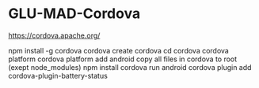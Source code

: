 # GLU-MAD-Cordova

https://cordova.apache.org/

npm install -g cordova
cordova create cordova
cd cordova
cordova platform
cordova platform add android
copy all files in cordova to root (exept node_modules)
npm install
cordova run android
cordova plugin add cordova-plugin-battery-status



